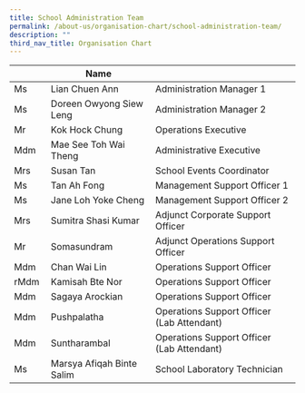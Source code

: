 ```yaml
---
title: School Administration Team
permalink: /about-us/organisation-chart/school-administration-team/
description: ""
third_nav_title: Organisation Chart
---
```

| | Name |  |
| --- | --- | --- |
| Ms | Lian Chuen Ann | Administration Manager 1 |
| Ms | Doreen Owyong Siew Leng | Administration Manager 2 |
| Mr | Kok Hock Chung | Operations Executive |
| Mdm | Mae See Toh Wai Theng | Administrative Executive  |
| Mrs | Susan Tan  | School Events Coordinator |
| Ms | Tan Ah Fong | Management Support Officer 1 |
| Ms | Jane Loh Yoke Cheng | Management Support Officer 2 |
| Mrs | Sumitra Shasi Kumar  | Adjunct Corporate Support Officer |
| Mr | Somasundram  | Adjunct Operations Support Officer |
| Mdm | Chan Wai Lin | Operations Support Officer |
| rMdm  | Kamisah Bte Nor  | Operations Support Officer |
| Mdm  | Sagaya Arockian | Operations Support Officer |
| Mdm   | Pushpalatha  | Operations Support Officer (Lab Attendant) |
| Mdm  | Suntharambal  | Operations Support Officer (Lab Attendant) |
| Ms | Marsya Afiqah Binte Salim | School Laboratory Technician  |
